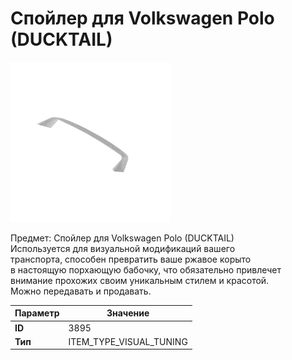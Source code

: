 # Спойлер для Volkswagen Polo (DUCKTAIL)

![Item Image](../img/3895.webp?raw=true)

Предмет: Спойлер для Volkswagen Polo (DUCKTAIL)<br>Используется для визуальной модификаций вашего<br>транспорта, способен превратить ваше ржавое корыто<br>в настоящую порхающую бабочку, что обязательно привлечет<br>внимание прохожих своим уникальным стилем и красотой.<br>Можно передавать и продавать.


| Параметр | Значение |
|----------|----------|
| **ID** | 3895 |
| **Тип** | ITEM_TYPE_VISUAL_TUNING |

